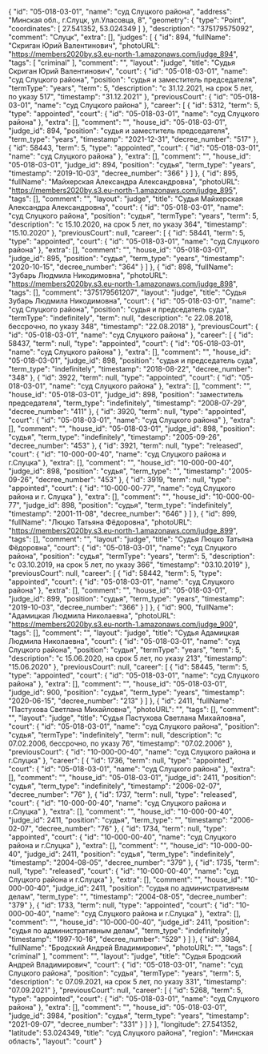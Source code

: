 {
    "id": "05-018-03-01",
    "name": "суд Слуцкого района",
    "address": "Минская обл., г.Слуцк, ул.Уласовца, 8",
    "geometry": {
        "type": "Point",
        "coordinates": [
            27.541352,
            53.024349
        ]
    },
    "description": "375179575092",
    "comment": "Слуцк",
    "extra": [],
    "judges": [
        {
            "id": 894,
            "fullName": "Скриган Юрий Валентинович",
            "photoURL": "https://members2020by.s3.eu-north-1.amazonaws.com/judge_894",
            "tags": [
                "criminal"
            ],
            "comment": "",
            "layout": "judge",
            "title": "Судья Скриган Юрий Валентинович",
            "court": {
                "id": "05-018-03-01",
                "name": "суд Слуцкого района",
                "position": "судья и заместитель председателя",
                "termType": "years",
                "term": 5,
                "description": "c 31.12.2021, на срок 5 лет, по указу 517",
                "timestamp": "31.12.2021"
            },
            "previousCourt": {
                "id": "05-018-03-01",
                "name": "суд Слуцкого района"
            },
            "career": [
                {
                    "id": 5312,
                    "term": 5,
                    "type": "appointed",
                    "court": {
                        "id": "05-018-03-01",
                        "name": "суд Слуцкого района"
                    },
                    "extra": [],
                    "comment": "",
                    "house_id": "05-018-03-01",
                    "judge_id": 894,
                    "position": "судья и заместитель председателя",
                    "term_type": "years",
                    "timestamp": "2021-12-31",
                    "decree_number": "517"
                },
                {
                    "id": 58443,
                    "term": 5,
                    "type": "appointed",
                    "court": {
                        "id": "05-018-03-01",
                        "name": "суд Слуцкого района"
                    },
                    "extra": [],
                    "comment": "",
                    "house_id": "05-018-03-01",
                    "judge_id": 894,
                    "position": "судья",
                    "term_type": "years",
                    "timestamp": "2019-10-03",
                    "decree_number": "366"
                }
            ]
        },
        {
            "id": 895,
            "fullName": "Майхерская Александра Александровна",
            "photoURL": "https://members2020by.s3.eu-north-1.amazonaws.com/judge_895",
            "tags": [],
            "comment": "",
            "layout": "judge",
            "title": "Судья Майхерская Александра Александровна",
            "court": {
                "id": "05-018-03-01",
                "name": "суд Слуцкого района",
                "position": "судья",
                "termType": "years",
                "term": 5,
                "description": "c 15.10.2020, на срок 5 лет, по указу 364",
                "timestamp": "15.10.2020"
            },
            "previousCourt": null,
            "career": [
                {
                    "id": 58441,
                    "term": 5,
                    "type": "appointed",
                    "court": {
                        "id": "05-018-03-01",
                        "name": "суд Слуцкого района"
                    },
                    "extra": [],
                    "comment": "",
                    "house_id": "05-018-03-01",
                    "judge_id": 895,
                    "position": "судья",
                    "term_type": "years",
                    "timestamp": "2020-10-15",
                    "decree_number": "364"
                }
            ]
        },
        {
            "id": 898,
            "fullName": "Зубарь Людмила Никодимовна",
            "photoURL": "https://members2020by.s3.eu-north-1.amazonaws.com/judge_898",
            "tags": [],
            "comment": "375179561207",
            "layout": "judge",
            "title": "Судья Зубарь Людмила Никодимовна",
            "court": {
                "id": "05-018-03-01",
                "name": "суд Слуцкого района",
                "position": "судья и председатель суда",
                "termType": "indefinitely",
                "term": null,
                "description": "c 22.08.2018, бессрочно, по указу 348",
                "timestamp": "22.08.2018"
            },
            "previousCourt": {
                "id": "05-018-03-01",
                "name": "суд Слуцкого района"
            },
            "career": [
                {
                    "id": 58437,
                    "term": null,
                    "type": "appointed",
                    "court": {
                        "id": "05-018-03-01",
                        "name": "суд Слуцкого района"
                    },
                    "extra": [],
                    "comment": "",
                    "house_id": "05-018-03-01",
                    "judge_id": 898,
                    "position": "судья и председатель суда",
                    "term_type": "indefinitely",
                    "timestamp": "2018-08-22",
                    "decree_number": "348"
                },
                {
                    "id": 3922,
                    "term": null,
                    "type": "appointed",
                    "court": {
                        "id": "05-018-03-01",
                        "name": "суд Слуцкого района"
                    },
                    "extra": [],
                    "comment": "",
                    "house_id": "05-018-03-01",
                    "judge_id": 898,
                    "position": "заместитель председателя",
                    "term_type": "indefinitely",
                    "timestamp": "2008-07-29",
                    "decree_number": "411"
                },
                {
                    "id": 3920,
                    "term": null,
                    "type": "appointed",
                    "court": {
                        "id": "05-018-03-01",
                        "name": "суд Слуцкого района"
                    },
                    "extra": [],
                    "comment": "",
                    "house_id": "05-018-03-01",
                    "judge_id": 898,
                    "position": "судья",
                    "term_type": "indefinitely",
                    "timestamp": "2005-09-26",
                    "decree_number": "453"
                },
                {
                    "id": 3921,
                    "term": null,
                    "type": "released",
                    "court": {
                        "id": "10-000-00-40",
                        "name": "суд Слуцкого района и г.Слуцка"
                    },
                    "extra": [],
                    "comment": "",
                    "house_id": "10-000-00-40",
                    "judge_id": 898,
                    "position": "судья",
                    "term_type": "",
                    "timestamp": "2005-09-26",
                    "decree_number": "453"
                },
                {
                    "id": 3919,
                    "term": null,
                    "type": "appointed",
                    "court": {
                        "id": "10-000-00-77",
                        "name": "суд Слуцкого района и г. Слуцка"
                    },
                    "extra": [],
                    "comment": "",
                    "house_id": "10-000-00-77",
                    "judge_id": 898,
                    "position": "судья",
                    "term_type": "indefinitely",
                    "timestamp": "2001-11-08",
                    "decree_number": "646"
                }
            ]
        },
        {
            "id": 899,
            "fullName": "Люцко Татьяна Фёдоровна",
            "photoURL": "https://members2020by.s3.eu-north-1.amazonaws.com/judge_899",
            "tags": [],
            "comment": "",
            "layout": "judge",
            "title": "Судья Люцко Татьяна Фёдоровна",
            "court": {
                "id": "05-018-03-01",
                "name": "суд Слуцкого района",
                "position": "судья",
                "termType": "years",
                "term": 5,
                "description": "c 03.10.2019, на срок 5 лет, по указу 366",
                "timestamp": "03.10.2019"
            },
            "previousCourt": null,
            "career": [
                {
                    "id": 58442,
                    "term": 5,
                    "type": "appointed",
                    "court": {
                        "id": "05-018-03-01",
                        "name": "суд Слуцкого района"
                    },
                    "extra": [],
                    "comment": "",
                    "house_id": "05-018-03-01",
                    "judge_id": 899,
                    "position": "судья",
                    "term_type": "years",
                    "timestamp": "2019-10-03",
                    "decree_number": "366"
                }
            ]
        },
        {
            "id": 900,
            "fullName": "Адамицкая Людмила Николаевна",
            "photoURL": "https://members2020by.s3.eu-north-1.amazonaws.com/judge_900",
            "tags": [],
            "comment": "",
            "layout": "judge",
            "title": "Судья Адамицкая Людмила Николаевна",
            "court": {
                "id": "05-018-03-01",
                "name": "суд Слуцкого района",
                "position": "судья",
                "termType": "years",
                "term": 5,
                "description": "c 15.06.2020, на срок 5 лет, по указу 213",
                "timestamp": "15.06.2020"
            },
            "previousCourt": null,
            "career": [
                {
                    "id": 58445,
                    "term": 5,
                    "type": "appointed",
                    "court": {
                        "id": "05-018-03-01",
                        "name": "суд Слуцкого района"
                    },
                    "extra": [],
                    "comment": "",
                    "house_id": "05-018-03-01",
                    "judge_id": 900,
                    "position": "судья",
                    "term_type": "years",
                    "timestamp": "2020-06-15",
                    "decree_number": "213"
                }
            ]
        },
        {
            "id": 2411,
            "fullName": "Пастухова Светлана Михайловна",
            "photoURL": "",
            "tags": [],
            "comment": "",
            "layout": "judge",
            "title": "Судья Пастухова Светлана Михайловна",
            "court": {
                "id": "05-018-03-01",
                "name": "суд Слуцкого района",
                "position": "судья",
                "termType": "indefinitely",
                "term": null,
                "description": "c 07.02.2006, бессрочно, по указу 76",
                "timestamp": "07.02.2006"
            },
            "previousCourt": {
                "id": "10-000-00-40",
                "name": "суд Слуцкого района и г.Слуцка"
            },
            "career": [
                {
                    "id": 1736,
                    "term": null,
                    "type": "appointed",
                    "court": {
                        "id": "05-018-03-01",
                        "name": "суд Слуцкого района"
                    },
                    "extra": [],
                    "comment": "",
                    "house_id": "05-018-03-01",
                    "judge_id": 2411,
                    "position": "судья",
                    "term_type": "indefinitely",
                    "timestamp": "2006-02-07",
                    "decree_number": "76"
                },
                {
                    "id": 1737,
                    "term": null,
                    "type": "released",
                    "court": {
                        "id": "10-000-00-40",
                        "name": "суд Слуцкого района и г.Слуцка"
                    },
                    "extra": [],
                    "comment": "",
                    "house_id": "10-000-00-40",
                    "judge_id": 2411,
                    "position": "судья",
                    "term_type": "",
                    "timestamp": "2006-02-07",
                    "decree_number": "76"
                },
                {
                    "id": 1734,
                    "term": null,
                    "type": "appointed",
                    "court": {
                        "id": "10-000-00-40",
                        "name": "суд Слуцкого района и г.Слуцка"
                    },
                    "extra": [],
                    "comment": "",
                    "house_id": "10-000-00-40",
                    "judge_id": 2411,
                    "position": "судья",
                    "term_type": "indefinitely",
                    "timestamp": "2004-08-05",
                    "decree_number": "379"
                },
                {
                    "id": 1735,
                    "term": null,
                    "type": "released",
                    "court": {
                        "id": "10-000-00-40",
                        "name": "суд Слуцкого района и г.Слуцка"
                    },
                    "extra": [],
                    "comment": "",
                    "house_id": "10-000-00-40",
                    "judge_id": 2411,
                    "position": "судья по административным делам",
                    "term_type": "",
                    "timestamp": "2004-08-05",
                    "decree_number": "379"
                },
                {
                    "id": 1733,
                    "term": null,
                    "type": "appointed",
                    "court": {
                        "id": "10-000-00-40",
                        "name": "суд Слуцкого района и г.Слуцка"
                    },
                    "extra": [],
                    "comment": "",
                    "house_id": "10-000-00-40",
                    "judge_id": 2411,
                    "position": "судья по административным делам",
                    "term_type": "indefinitely",
                    "timestamp": "1997-10-16",
                    "decree_number": "529"
                }
            ]
        },
        {
            "id": 3984,
            "fullName": "Бродский Андрей Владимирович",
            "photoURL": "",
            "tags": [
                "criminal"
            ],
            "comment": "",
            "layout": "judge",
            "title": "Судья Бродский Андрей Владимирович",
            "court": {
                "id": "05-018-03-01",
                "name": "суд Слуцкого района",
                "position": "судья",
                "termType": "years",
                "term": 5,
                "description": "c 07.09.2021, на срок 5 лет, по указу 331",
                "timestamp": "07.09.2021"
            },
            "previousCourt": null,
            "career": [
                {
                    "id": 5268,
                    "term": 5,
                    "type": "appointed",
                    "court": {
                        "id": "05-018-03-01",
                        "name": "суд Слуцкого района"
                    },
                    "extra": [],
                    "comment": "",
                    "house_id": "05-018-03-01",
                    "judge_id": 3984,
                    "position": "судья",
                    "term_type": "years",
                    "timestamp": "2021-09-07",
                    "decree_number": "331"
                }
            ]
        }
    ],
    "longitude": 27.541352,
    "latitude": 53.024349,
    "title": "суд Слуцкого района",
    "region": "Минская область",
    "layout": "court"
}